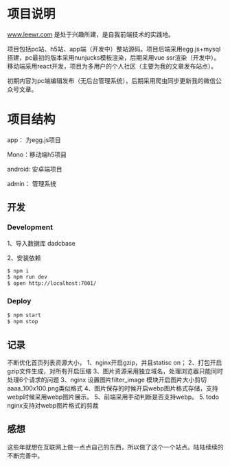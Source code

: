 # 项目说明

 www.leewr.com 是处于兴趣所建，是自我前端技术的实践地。 

 项目包括pc站、h5站、app端（开发中）整站源码。项目后端采用egg.js+mysql搭建，pc最初的版本采用nunjucks模板渲染，后期采用vue ssr渲染（开发中）。移动端采用react开发，项目为多用户的个人社区（主要为我的文章发布站点）。

初期内容为pc端编辑发布（无后台管理系统），后期采用爬虫同步更新我的微信公众号文章。

# 项目结构

app： 为egg.js项目

Mono：移动端h5项目

android: 安卓端项目

admin： 管理系统

## 开发

### Development
1、导入数据库 dadcbase

2、安装依赖

```bash
$ npm i
$ npm run dev
$ open http://localhost:7001/
```

### Deploy

```bash
$ npm start
$ npm stop
```

## 记录

不断优化首页列表资源大小，
1、nginx开启gzip，并且statisc on；
2、打包开启gzip文件生成，对所有开启压缩
3、图片资源采用独立域名，处理浏览器只能同时处理6个请求的问题
3、nginx 设置图片filter_image 模块开启图片大小剪切 aaaa_100x100.png类似格式
4、图片保存的时候开启webp图片格式存储，支持webp时候采用webp图片展示。
5、前端采用手动判断是否支持webp。
5. todo nginx支持对webp图片格式的剪裁

## 感想
这些年就想在互联网上做一点点自己的东西，所以做了这个一个站点。陆陆续续的不断完善中。




